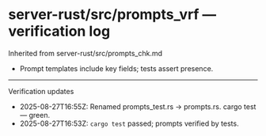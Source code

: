 # server-rust/src/prompts_vrf — verification log

Inherited from server-rust/src/prompts_chk.md

- Prompt templates include key fields; tests assert presence.

---
Verification updates
- 2025-08-27T16:55Z: Renamed prompts_test.rs -> prompts.rs. cargo test — green.
- 2025-08-27T16:53Z: `cargo test` passed; prompts verified by tests.
